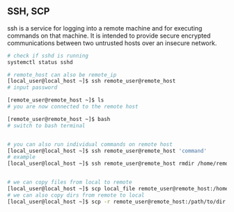 ## SSH, SCP

ssh is a service for logging into a remote machine and for executing commands on that machine.  It is intended to provide secure encrypted communications between two untrusted hosts over an insecure network.

```bash
# check if sshd is running
systemctl status sshd
```

```bash
# remote_host can also be remote_ip
[local_user@local_host ~]$ ssh remote_user@remote_host
# input password

[remote_user@remote_host ~]$ ls
# you are now connected to the remote host

[remote_user@remote_host ~]$ bash
# switch to bash terminal


# you can also run individual commands on remote host
[local_user@local_host ~]$ ssh remote_user@remote_host 'command'
# example
[local_user@local_host ~]$ ssh remote_user@remote_host rmdir /home/remote_user/empty_dir


# we can copy files from local to remote
[local_user@local_host ~]$ scp local_file remote_user@remote_host:/home/remote_user/dest
# we can also copy dirs from remote to local
[local_user@local_host ~]$ scp -r remote_user@remote_host:/path/to/dir /home/local_user/dir
```